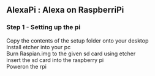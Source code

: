 ## AlexaPi : Alexa on RaspberriPi

### Step 1 - Setting up the pi

  Copy the contents of the setup folder onto your desktop <br />
  Install etcher into your pc <br />
  Burn Raspian.img to the given sd card using etcher <br />
  insert the sd card into the raspberry pi <br />
  Poweron the rpi <br />


